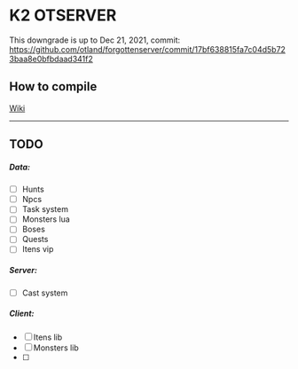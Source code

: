 # K2 OTSERVER

This downgrade is up to Dec 21, 2021, commit: https://github.com/otland/forgottenserver/commit/17bf638815fa7c04d5b723baa8e0bfbdaad341f2

## How to compile

[Wiki](https://github.com/otland/forgottenserver/wiki/Compiling)

---

## TODO

##### Data:
- [ ] Hunts
- [ ] Npcs
- [ ] Task system
- [ ] Monsters lua
- [ ] Boses
- [ ] Quests
- [ ] Itens vip

##### Server:
- [ ] Cast system
  
##### Client:
- [ ] Itens lib
- [ ] Monsters lib
- [ ] 


